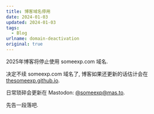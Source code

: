 ```yaml
---
title: 博客域名停用
date: 2024-01-03
updated: 2024-01-03
tags:
  - Blog
urlname: domain-deactivation
original: true
---
```

2025年博客将停止使用 someexp.com 域名.
<!--more-->
决定不续 someexp.com 域名了, 博客如果还更新的话估计会在 [thesomeexp.github.io](https://thesomeexp.github.io).

日常琐碎会更新在 Mastodon: [@someexp@mas.to](https://mas.to/@someexp).

先告一段落吧.